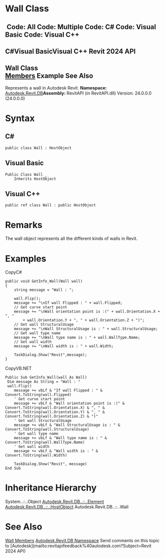 # Wall Class

﻿
 Code: All Code: Multiple Code: C# Code: Visual Basic Code: Visual C++   
---  
C#Visual BasicVisual C++
Revit 2024 API  
---  
Wall Class  
[Members](d0678575-843b-42ea-c91d-c94b13d7dd4f.md "Wall Members") Example See Also  
---  
Represents a wall in Autodesk Revit. 
**Namespace:** [Autodesk.Revit.DB](87546ba7-461b-c646-cbb1-2cb8f5bff8b2.md "Autodesk.Revit.DB Namespace")**Assembly:** RevitAPI (in RevitAPI.dll) Version: 24.0.0.0 (24.0.0.0)
# Syntax
C#  
---  
```text
public class Wall : HostObject
```
  
Visual Basic  
---  
```text
Public Class Wall _
	Inherits HostObject
```
  
Visual C++  
---  
```text
public ref class Wall : public HostObject
```
  
# Remarks
The wall object represents all the different kinds of walls in Revit. 
# Examples
CopyC#
```text
public void GetInfo_Wall(Wall wall)
{
    string message = "Wall : ";

    wall.Flip();
    message += "\nIf wall Flipped : " + wall.Flipped;
    // Get curve start point
    message += "\nWall orientation point is :(" + wall.Orientation.X + ", "
        + wall.Orientation.Y + ", " + wall.Orientation.Z + ")";
    // Get wall StructuralUsage
    message += "\nWall StructuralUsage is : " + wall.StructuralUsage;
    // Get wall type name
    message += "\nWall type name is : " + wall.WallType.Name;
    // Get wall width
    message += "\nWall width is : " + wall.Width;

    TaskDialog.Show("Revit",message);
}
```

CopyVB.NET
```text
Public Sub GetInfo_Wall(wall As Wall)
 Dim message As String = "Wall : "
 wall.Flip()
    message += vbLf & "If wall Flipped : " & Convert.ToString(wall.Flipped)
    ' Get curve start point
    message += vbLf & "Wall orientation point is :(" & Convert.ToString(wall.Orientation.X) & ", " & Convert.ToString(wall.Orientation.Y) & ", " & Convert.ToString(wall.Orientation.Z) & ")"
    ' Get wall StructuralUsage
    message += vbLf & "Wall StructuralUsage is : " & Convert.ToString(wall.StructuralUsage)
    ' Get wall type name
    message += vbLf & "Wall type name is : " & Convert.ToString(wall.WallType.Name)
    ' Get wall width
    message += vbLf & "Wall width is : " & Convert.ToString(wall.Width)

    TaskDialog.Show("Revit", message)
End Sub
```

# Inheritance Hierarchy
System..::..Object [Autodesk.Revit.DB..::..Element](eb16114f-69ea-f4de-0d0d-f7388b105a16.md "Element Class") [Autodesk.Revit.DB..::..HostObject](56a32e0b-df65-a6ba-40bd-8f50a1f31dcd.md "HostObject Class") Autodesk.Revit.DB..::..Wall
# See Also
[Wall Members](d0678575-843b-42ea-c91d-c94b13d7dd4f.md "Wall Members")
[Autodesk.Revit.DB Namespace](87546ba7-461b-c646-cbb1-2cb8f5bff8b2.md "Autodesk.Revit.DB Namespace")
Send comments on this topic to [Autodesk](mailto:revitapifeedback%40autodesk.com?Subject=Revit 2024 API)